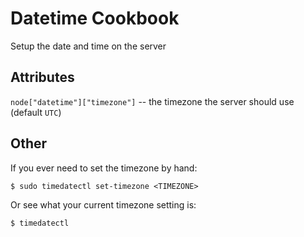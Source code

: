 # Datetime Cookbook

Setup the date and time on the server


## Attributes

`node["datetime"]["timezone"]` -- the timezone the server should use (default `UTC`)


## Other

If you ever need to set the timezone by hand:

    $ sudo timedatectl set-timezone <TIMEZONE>

Or see what your current timezone setting is:

    $ timedatectl



